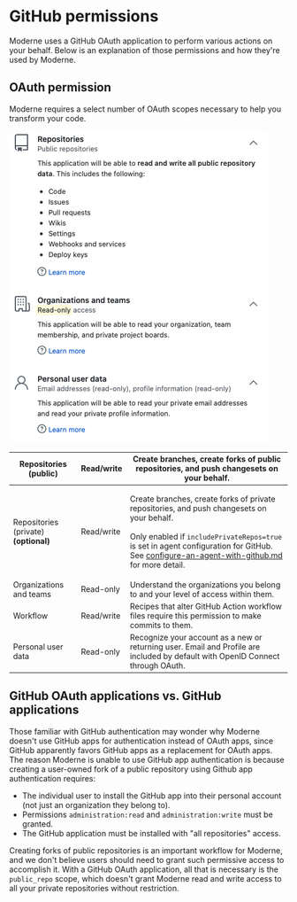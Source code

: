 # GitHub permissions

Moderne uses a GitHub OAuth application to perform various actions on your behalf. Below is an explanation of those permissions and how they're used by Moderne.

## OAuth permission

Moderne requires a select number of OAuth scopes necessary to help you transform your code.

![](../../../.gitbook/assets/authentication-github-permissions.png)

| Repositories (public)                 | Read/write | Create branches, create forks of public repositories, and push changesets on your behalf.                                                                                                                                                                                                                                                                         |
| ------------------------------------- | ---------- | ----------------------------------------------------------------------------------------------------------------------------------------------------------------------------------------------------------------------------------------------------------------------------------------------------------------------------------------------------------------- |
| Repositories (private) **(optional)** | Read/write | <p>Create branches, create forks of private repositories, and push changesets on your behalf.<br><br>Only enabled if <code>includePrivateRepos=true</code> is set in agent configuration for GitHub. See <a data-mention href="../how-to-guides/agent-configuration/configure-an-agent-with-github.md">configure-an-agent-with-github.md</a> for more detail.</p> |
| Organizations and teams               | Read-only  | Understand the organizations you belong to and your level of access within them.                                                                                                                                                                                                                                                                                  |
| Workflow                              | Read/write | Recipes that alter GitHub Action workflow files require this permission to make commits to them.                                                                                                                                                                                                                                                                  |
| Personal user data                    | Read-only  | Recognize your account as a new or returning user. Email and Profile are included by default with OpenID Connect through OAuth.                                                                                                                                                                                                                                   |

## GitHub OAuth applications vs. GitHub applications

Those familiar with GitHub authentication may wonder why Moderne doesn't use GitHub apps for authentication instead of OAuth apps, since GitHub apparently favors GitHub apps as a replacement for OAuth apps. The reason Moderne is unable to use GitHub app authentication is because creating a user-owned fork of a public repository using Github app authentication requires:

* The individual user to install the GitHub app into their personal account (not just an organization they belong to).
* Permissions `administration:read` and `administration:write` must be granted.
* The GitHub application must be installed with "all repositories" access.

Creating forks of public repositories is an important workflow for Moderne, and we don't believe users should need to grant such permissive access to accomplish it. With a GitHub OAuth application, all that is necessary is the `public_repo` scope, which doesn't grant Moderne read and write access to all your private repositories without restriction.
